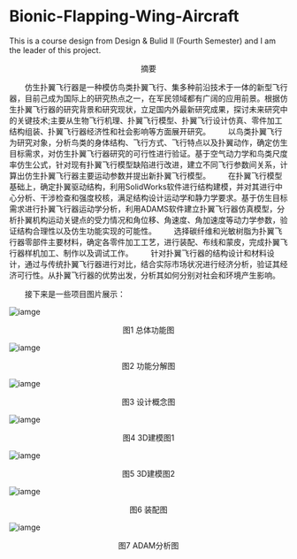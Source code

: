 # Bionic-Flapping-Wing-Aircraft
This is a course design from Design &amp; Bulid II (Fourth Semester) and I am the leader of this project.


<p align="center">
摘要
</p>  

&emsp;&emsp;仿生扑翼飞行器是一种模仿鸟类扑翼飞行、集多种前沿技术于一体的新型飞行器，目前己成为国际上的研究热点之一，在军民领域都有广阔的应用前景。根据仿生扑翼飞行器的研究背景和研究现状，立足国内外最新研究成果，探讨未来研究中的关键技术;主要从生物飞行机理、扑翼飞行模型、扑翼飞行设计仿真、零件加工结构组装、扑翼飞行器经济性和社会影响等方面展开研究。
&emsp;&emsp;以鸟类扑翼飞行为研究对象，分析鸟类的身体结构、飞行方式、飞行特点以及扑翼动作，确定仿生目标需求，对仿生扑翼飞行器研究的可行性进行验证。基于空气动力学和鸟类尺度率仿生公式，针对现有扑翼飞行模型缺陷进行改进，建立不同飞行参数间关系，计算出仿生扑翼飞行器主要运动参数并提出新扑翼飞行模型。
&emsp;&emsp;在扑翼飞行模型基础上，确定扑翼驱动结构，利用SolidWorks软件进行结构建模，并对其进行中心分析、干涉检查和强度校核，满足结构设计运动学和静力学要求。基于仿生目标需求进行扑翼飞行器运动学分析，利用ADAMS软件建立扑翼飞行器仿真模型，分析扑翼机构运动关键点的受力情况和角位移、角速度、角加速度等动力学参数，验证结构合理性以及仿生功能实现的可能性。
&emsp;&emsp;选择碳纤维和光敏树脂为扑翼飞行器零部件主要材料，确定各零件加工工艺，进行装配、布线和蒙皮，完成扑翼飞行器样机加工、制作以及调试工作。
&emsp;&emsp;针对扑翼飞行器的结构设计和材料设计，通过与传统扑翼飞行器进行对比，结合实际市场状况进行经济分析，验证其经济可行性。从扑翼飞行器的优势出发，分析其如何分别对社会和环境产生影响。

&emsp;&emsp;接下来是一些项目图片展示：  

![iamge](https://github.com/YuntianShi/Intelligent-Logistics-Tracking-Car/blob/main/devide.jpg)   

<p align="center">
图1 总体功能图
</p>  

![iamge](https://github.com/YuntianShi/Intelligent-Logistics-Tracking-Car/blob/main/design.jpg)  

<p align="center">
图2 功能分解图
</p>  

![iamge](https://github.com/YuntianShi/Intelligent-Logistics-Tracking-Car/blob/main/bomb.jpg)   

<p align="center">
图3 设计概念图
</p>  

![iamge](https://github.com/YuntianShi/Intelligent-Logistics-Tracking-Car/blob/main/real_car.jpg)  

<p align="center">
图4 3D建模图1
</p>  

![iamge](https://github.com/YuntianShi/Intelligent-Logistics-Tracking-Car/blob/main/test.jpg)   

<p align="center">
图5 3D建模图2
</p>  

![iamge](https://github.com/YuntianShi/Intelligent-Logistics-Tracking-Car/blob/main/test.jpg)   

<p align="center">
图6 装配图
</p>  

![iamge](https://github.com/YuntianShi/Intelligent-Logistics-Tracking-Car/blob/main/test.jpg)   

<p align="center">
图7 ADAM分析图
</p>  


